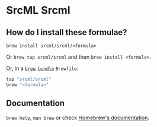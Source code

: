 # SrcML Srcml

## How do I install these formulae?

`brew install srcml/srcml/<formula>`

Or `brew tap srcml/srcml` and then `brew install <formula>`.

Or, in a [`brew bundle`](https://github.com/Homebrew/homebrew-bundle) `Brewfile`:

```ruby
tap "srcml/srcml"
brew "<formula>"
```

## Documentation

`brew help`, `man brew` or check [Homebrew's documentation](https://docs.brew.sh).
